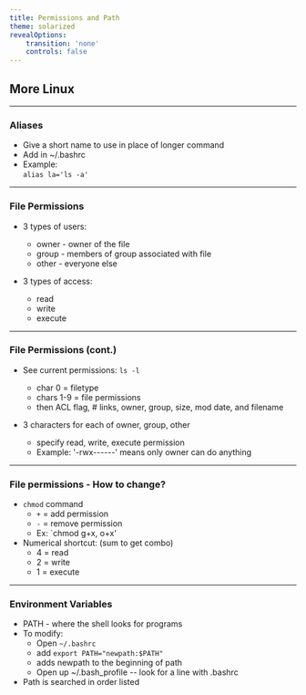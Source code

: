 ```yaml
---
title: Permissions and Path
theme: solarized
revealOptions:
    transition: 'none'
    controls: false
---
```


## More Linux

---


### Aliases

* Give a short name to use in place of longer command
* Add in ~/.bashrc
* Example:  
  `alias la='ls -a'`

---


### File Permissions

* 3 types of users:
    * owner - owner of the file
    * group - members of group associated with file
    * other - everyone else

* 3 types of access:
    * read
    * write
    * execute


---

### File Permissions (cont.)

* See current permissions: `ls -l`
    * char 0 = filetype
    * chars 1-9 = file permissions
    * then ACL flag, # links, owner, group, size, mod date, and filename

* 3 characters for each of owner, group, other
    * specify read, write, execute permission
    * Example: '-rwx------' means only owner can do anything

---

### File permissions - How to change?
* `chmod` command
    * `+` = add permission
    * `-` = remove permission
    * Ex: `chmod g+x, o+x'
* Numerical shortcut: (sum to get combo)
    * 4 = read
    * 2 = write
    * 1 = execute

---

### Environment Variables

* PATH - where the shell looks for programs
* To modify:
    * Open `~/.bashrc`
    * add `export PATH="newpath:$PATH"`
    * adds newpath to the beginning of path
    * Open up ~/.bash_profile -- look for a line with .bashrc
* Path is searched in order listed

